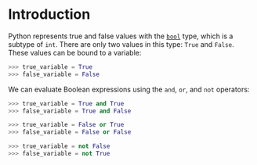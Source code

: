 # Introduction

Python represents true and false values with the [`bool`][bools] type, which is a subtype of `int`.
 There are only two values in this type: `True` and `False`.
  These values can be bound to a variable:

```python
>>> true_variable = True
>>> false_variable = False
```

We can evaluate Boolean expressions using the `and`, `or`, and `not` operators:

```python
>>> true_variable = True and True
>>> false_variable = True and False

>>> true_variable = False or True
>>> false_variable = False or False

>>> true_variable = not False
>>> false_variable = not True
```

[bools]: https://docs.python.org/3/library/stdtypes.html#typebool